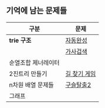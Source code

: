 

## 기억에 남는 문제들



| 구분                | 문제                                                         |
| ------------------- | ------------------------------------------------------------ |
| **trie 구조**       | [자동완성](https://github.com/emplam27/python_algorithm/blob/master/%ED%94%84%EB%A1%9C%EA%B7%B8%EB%9E%98%EB%A8%B8%EC%8A%A4/%EC%B9%B4%EC%B9%B4%EC%98%A4%202018/%5B3%EC%B0%A8%5D%20%EC%9E%90%EB%8F%99%EC%99%84%EC%84%B1.py) |
|                     | [가사검색](https://github.com/emplam27/python_algorithm/blob/master/%ED%94%84%EB%A1%9C%EA%B7%B8%EB%9E%98%EB%A8%B8%EC%8A%A4/%EC%B9%B4%EC%B9%B4%EC%98%A4%202020/%EA%B0%80%EC%82%AC%EA%B2%80%EC%83%89.py) |
| 순열조합 제너레이터 |                                                              |
| 2진트리 만들기      | [길 찾기 게임](https://github.com/emplam27/python_algorithm/blob/master/%ED%94%84%EB%A1%9C%EA%B7%B8%EB%9E%98%EB%A8%B8%EC%8A%A4/%EC%B9%B4%EC%B9%B4%EC%98%A4%202019/%EA%B8%B8%20%EC%B0%BE%EA%B8%B0%20%EA%B2%8C%EC%9E%84.py) |
| n차원 배열 문제들   | [구슬탈출2](https://github.com/emplam27/python_algorithm/blob/master/%EB%B0%B1%EC%A4%80/%EB%B0%B1%EC%A4%80_13460_%EA%B5%AC%EC%8A%AC%ED%83%88%EC%B6%9C2.py) |
| 그래프              |                                                              |

